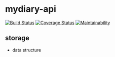 # mydiary-api

[![Build Status](https://travis-ci.org/ngirimana/mydiary-api.svg?branch=master)](https://travis-ci.org/ngirimana/mydiary-api) [![Coverage Status](https://coveralls.io/repos/github/ngirimana/mydiary-api/badge.svg?branch=devlop)](https://coveralls.io/github/ngirimana/mydiary-api?branch=devlop)  [![Maintainability](https://api.codeclimate.com/v1/badges/984a71aa00e5b6022beb/maintainability)](https://codeclimate.com/github/ngirimana/mydiary-api/maintainability)
## storage
- data  structure
